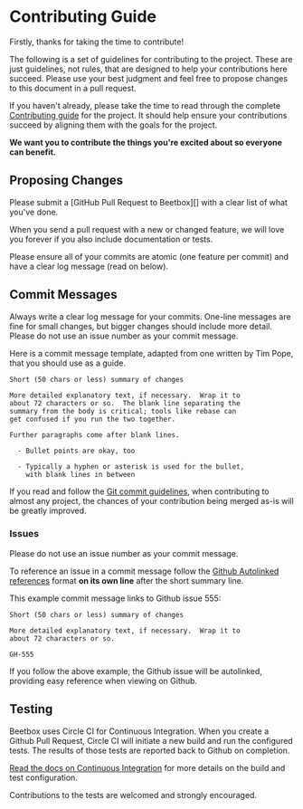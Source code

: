 Contributing Guide
==================

Firstly, thanks for taking the time to contribute!

The following is a set of guidelines for contributing to the project. These are just guidelines, not rules, that are designed to help your contributions here succeed. Please use your best judgment and feel free to propose changes to this document in a pull request.

If you haven't already, please take the time to read through the complete [Contributing guide][] for the project. It should help ensure your contributions succeed by aligning them with the goals for the project.

**We want you to contribute the things you're excited about so everyone can benefit.**

[Contributing guide]: http://beetbox.readthedocs.io/en/stable/contributing/contributing/

Proposing Changes
-----------------

Please submit a [GitHub Pull Request to Beetbox][] with a clear list of what you've done.

When you send a pull request with a new or changed feature, we will love you forever if you also include documentation or tests.

Please ensure all of your commits are atomic (one feature per commit) and have a clear log message (read on below).

[GitHub Pull Request]: https://github.com/beetboxvm/beetbox/pull/new/master
[pull requests]: http://help.github.com/pull-requests/

Commit Messages
---------------

Always write a clear log message for your commits. One-line messages are fine for small changes, but bigger changes should include more detail. Please do not use an issue number as your commit message.

Here is a commit message template, adapted from one written by Tim Pope, that you should use as a guide.

    Short (50 chars or less) summary of changes

    More detailed explanatory text, if necessary.  Wrap it to
    about 72 characters or so.  The blank line separating the
    summary from the body is critical; tools like rebase can
    get confused if you run the two together.

    Further paragraphs come after blank lines.

      - Bullet points are okay, too

      - Typically a hyphen or asterisk is used for the bullet,
        with blank lines in between

If you read and follow the [Git commit guidelines][], when contributing to almost any project, the chances of your contribution being merged as-is will be greatly improved.

### Issues

Please do not use an issue number as your commit message.

To reference an issue in a commit message follow the [Github Autolinked references][] format **on its own line** after the short summary line.

This example commit message links to Github issue 555:

    Short (50 chars or less) summary of changes

    More detailed explanatory text, if necessary.  Wrap it to
    about 72 characters or so.

    GH-555

If you follow the above example, the Github issue will be autolinked, providing easy reference when viewing on Github.

[Git commit guidelines]: https://git-scm.com/book/ch5-2.html#Commit-Guidelines
[Github Autolinked references]: https://help.github.com/articles/autolinked-references-and-urls/#issues-and-pull-requests

Testing
-------

Beetbox uses Circle CI for Continuous Integration. When you create a Github Pull Request, Circle CI will initiate a new build and run the configured tests. The results of those tests are reported back to Github on completion.

[Read the docs on Continuous Integration][] for more details on the build and test configuration.

Contributions to the tests are welcomed and strongly encouraged.

[Read the docs on Continuous Integration]: http://beetbox.readthedocs.io/en/stable/continuous-integration/circle-ci/
